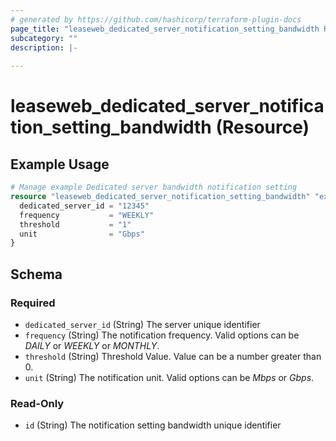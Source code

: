 ```yaml
---
# generated by https://github.com/hashicorp/terraform-plugin-docs
page_title: "leaseweb_dedicated_server_notification_setting_bandwidth Resource - leaseweb"
subcategory: ""
description: |-
  
---
```


# leaseweb_dedicated_server_notification_setting_bandwidth (Resource)



## Example Usage

```terraform
# Manage example Dedicated server bandwidth notification setting
resource "leaseweb_dedicated_server_notification_setting_bandwidth" "example" {
  dedicated_server_id = "12345"
  frequency           = "WEEKLY"
  threshold           = "1"
  unit                = "Gbps"
}
```

<!-- schema generated by tfplugindocs -->
## Schema

### Required

- `dedicated_server_id` (String) The server unique identifier
- `frequency` (String) The notification frequency. Valid options can be *DAILY* or *WEEKLY* or *MONTHLY*.
- `threshold` (String) Threshold Value. Value can be a number greater than 0.
- `unit` (String) The notification unit. Valid options can be *Mbps* or *Gbps*.

### Read-Only

- `id` (String) The notification setting bandwidth unique identifier
